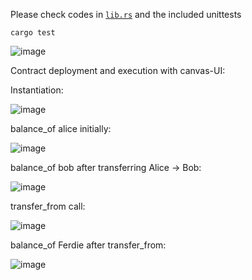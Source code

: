 
Please check codes in [`lib.rs`](./erc20/lib.rs) and the included unittests

```
cargo test
```

![image](https://user-images.githubusercontent.com/7630809/133925355-0689fcb4-7f30-4e6a-a8b9-529950ebf37a.png)

Contract deployment and execution with canvas-UI:

Instantiation:

![image](https://user-images.githubusercontent.com/7630809/133925654-cdc56b8f-00ae-48e8-a3e1-98acecef7cee.png)

balance_of alice initially:

![image](https://user-images.githubusercontent.com/7630809/133925666-10707c32-d604-4fd9-9977-a97fe9a5aae3.png)

balance_of bob after transferring Alice -> Bob:

![image](https://user-images.githubusercontent.com/7630809/133925712-13cc60a8-5623-4edc-80b0-14499d268192.png)

transfer_from call:

![image](https://user-images.githubusercontent.com/7630809/133925832-d68dbedc-0e39-4599-9a40-dbf50a94727a.png)

balance_of Ferdie after transfer_from:

![image](https://user-images.githubusercontent.com/7630809/133925865-3b8dffc5-28d1-4878-bb17-9db7af767bf2.png)
